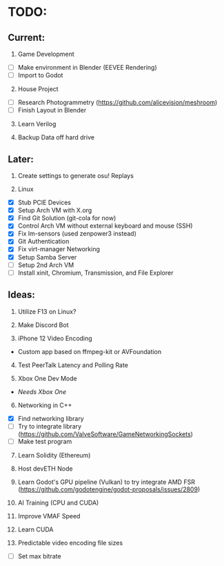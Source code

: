 # TODO:
## Current:

1. Game Development
- [ ] Make environment in Blender (EEVEE Rendering)
- [ ] Import to Godot

2. House Project
- [ ] Research Photogrammetry (https://github.com/alicevision/meshroom)
- [ ] Finish Layout in Blender

3. Learn Verilog

4. Backup Data off hard drive

## Later:

1. Create settings to generate osu! Replays

2. Linux
- [x] Stub PCIE Devices
- [x] Setup Arch VM with X.org
- [x] Find Git Solution (git-cola for now)
- [x] Control Arch VM without external keyboard and mouse (SSH)
- [x] Fix lm-sensors (used zenpower3 instead)
- [x] Git Authentication
- [x] Fix virt-manager Networking
- [x] Setup Samba Server
- [ ] Setup 2nd Arch VM 
- [ ] Install xinit, Chromium, Transmission, and File Explorer

## Ideas:
1. Utilize F13 on Linux?

2. Make Discord Bot

3. iPhone 12 Video Encoding
* Custom app based on ffmpeg-kit or AVFoundation

4. Test PeerTalk Latency and Polling Rate

5. Xbox One Dev Mode
* _Needs Xbox One_

6. Networking in C++
- [x] Find networking library
- [ ] Try to integrate library (https://github.com/ValveSoftware/GameNetworkingSockets)
- [ ] Make test program

7. Learn Solidity (Ethereum)

8. Host devETH Node 

9. Learn Godot's GPU pipeline (Vulkan) to try integrate AMD FSR (https://github.com/godotengine/godot-proposals/issues/2809)

10. AI Training (CPU and CUDA)

11. Improve VMAF Speed 

12. Learn CUDA

13. Predictable video encoding file sizes
- [ ] Set max bitrate

